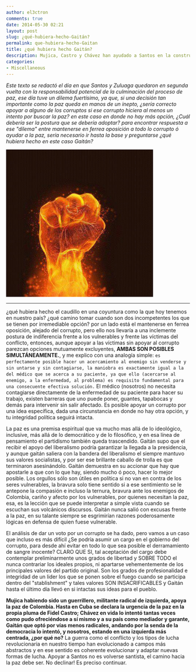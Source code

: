 ```yaml
---
author: el3ctron
comments: true
date: 2014-05-30 02:21
layout: post
slug: ¿qué-hubiera-hecho-Gaitán?
permalink: que-hubiera-hecho-Gaitan
title: ¿qué hubiera hecho Gaitán?
description: Mujica, Castro y Chávez han ayudado a Santos en la construcción de la paz, por qué el polo teniendo una izquierda más centrada no?
categories:
- Miscellaneous
---
```


*Este texto se redactó el día en que Santos y Zuluaga quedaron en segunda vuelta con la responsabilidad potencial de la culminación del proceso de paz, ese día tuve un dilema fuertísimo, ya que, si una decisión tan importante como la paz queda en manos de un inepto, ¿sería correcto apoyar a alguno de los corruptos si ese corrupto hiciera al menos un intento por buscar la paz? en este caso en donde no hay más opción, ¿Cuál debería ser la postura que se debería adoptar? para encontrar respuesta a ese "dilema" entre mantenerse en ferrea oposición a todo lo corrupto ó ayudar a la paz, sería necesario ir hasta la base y preguntarse ¿qué hubiera hecho en este caso Gaitán?*

[![¿qué hubiera hecho Gaitán?](/wp-content/uploads/por_tema/politica/14225_493456167351899_82490544_n.jpg)](//el3ctron.github.io/que-hubiera-hecho-Gaitan)

<!-- more -->
---

¿qué hubiera hecho el caudillo en una coyuntura como la que hoy tenemos en nuestro país? ¿qué camino tomar cuando son dos incompetentes los que se tienen por irremediable opción? por un lado está el mantenerse en ferrea oposición, alejado del corrupto, pero ello nos llevaría a una inclemente postura de indiferencia frente a los vulnerables y frente las víctimas del conflicto, entonces, aunque apoyar a las víctimas sin apoyar al corrupto parezcan opciones mutuamente excluyentes, **AMBAS SON POSIBLES SIMULTÁNEAMENTE.**, y me explico con una analogía simple: `es perfectamente posible hacer un acercamiento al enemigo sin venderse y sin untarse y sin contagiarse, la maniobra es exactamente igual a la del médico que se acerca a su paciente, ya que ello (acercarse al enemigo, a la enfermedad, al problema) es requisito fundamental para una consecuente efectiva solución.` El médico (nosotros) no necesita contagiarse directamente de la enfermedad de su paciente para hacer su trabajo, existen barreras que uno puede poner, guantes, tapabocas y demás para intervenir sin salir afectado. Es posible apoyar un corrupto por una idea específica, dada una circunstancia en donde no hay otra opción, y tu integridad política seguirá intacta.

La paz es una premisa espiritual que va mucho mas allá de lo ideológico, inclusive, más allá de lo democrático y de lo filosófico, y en esa línea de pensamiento el partidismo también queda trascendido. Gaitán supo que el recibir el apoyo del liberalismo podría garantizar la llegada a la presidencia, y aunque gaitán saliera con la bandera del liberalismo el siempre mantuvo sus valores socialistas, y por ser ese brillante caballo de trolla es que terminaron asesinándolo. Gaitán demuestra en su accionar que hay que apostarle a que con lo que hay, siendo mucho ó poco, hacer lo mejor posible. Los orgullos sólo son útiles en política si no van en contra de los seres vulnerables, la bravura solo tiene sentido si a ese sentimiento se le antepone la compasión e incluso la ternura, bravura ante los enemigos de Colombia, cariño y afecto por los vulnerables, por quienes necesitan la paz, esa, es la lección que se puede interpretar a simple vista cuando se escuchan sus volcánicos discursos. Gaitán nunca salió con excusas frente a la paz, en su talante siempre se esgrimirían razones poderosamente lógicas en defensa de quien fuese vulnerable.

El análisis de dar un voto por un corrupto se ha dado, pero vamos a un caso que incluso es más difícil ¿Se podría asumir un cargo en el gobierno del corrupto, para desde ahí evitar en todo lo que sea posible el derramamiento de sangre inocente? CLARO QUE SI, tal aceptación del cargo debe contemplar preliminarmente unos grados de libertad y SOBRE TODO el nunca contrariar los ideales propios, ni apartarse vehementemente de los principales valores del partido original. Son los grados de profesionalidad e integridad de un lider los que se ponen sobre el fuego cuando se participa dentro del "stablishment" y tales valores SON INSACRIFICABLES y Gaitán hasta el último día llevó en si intactas sus ideas para el pueblo.

**Mujica habiendo sido un guerrillero, militante radical de izquierda, apoya la paz de Colombia. Hasta en Cuba se declara la urgencia de la paz en la propia pluma de Fidel Castro; Chávez en vida lo intentó tantas veces como pudo ofreciéndose a sí mismo y a su país como mediador y garante, Gaitán que optó por vías menos radicales, andando por la senda de la democracia lo intentó, y nosotros, estando en una izquierda más centrada, ¿por qué no?** La guerra como el conflicto y los tipos de lucha revolucionaria en nuestro tiempo han evolucionado a campos más abstractos y en ese sentido es coherente evolucionar y adaptar nuevas formas de lucha. Apoyar a Santos no es volverse santista, el camino hacia la paz debe ser. No declinar! Es preciso continuar.



<br><br><br>
